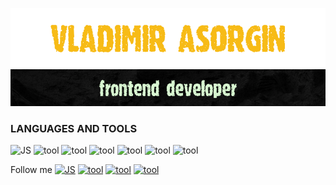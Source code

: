   ![header](https://github.com/Glazinapik/glazinapik/blob/main/assets/vova.gif)
  ![header2](https://github.com/Glazinapik/glazinapik/blob/main/assets/front.gif)


<h3>LANGUAGES AND TOOLS</h3>

![JS](https://img.shields.io/badge/JavaScript-black?style=for-the-badge&logo=javascript)
![tool](https://img.shields.io/badge/Redux-black?style=for-the-badge&logo=redux&logoColor=violet)
![tool](https://img.shields.io/badge/React-black?style=for-the-badge&logo=react)
![tool](https://img.shields.io/badge/Node.js-black?style=for-the-badge&logo=node.js)
![tool](https://img.shields.io/badge/Express-black?style=for-the-badge&logo=express)
![tool](https://img.shields.io/badge/Sequelize-black?style=for-the-badge&logo=sequelize)
![tool](https://img.shields.io/badge/postgres-black?style=for-the-badge&logo=postgresql)


Follow me
[![JS](https://img.shields.io/badge/VKONTAKTE-black?style=for-the-badge&logo=vk&logoColor=blue)](https://vk.com/glazinapik)
[![tool](https://img.shields.io/badge/telegram-black?style=for-the-badge&logo=telegram&logoColor=violet)](https://t.me/Fkshrb)
[![tool](https://img.shields.io/badge/instagram-black?style=for-the-badge&logo=instagram)](https:https://www.instagram.com/glazinapik)
[![tool](https://img.shields.io/badge/whatsapp-black?style=for-the-badge&logo=whatsapp)](https:https://api.whatsapp.com/send?phone=79777015893)

